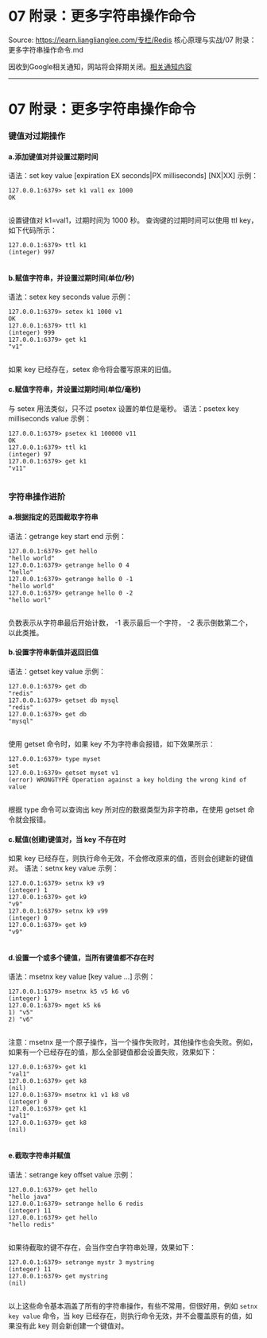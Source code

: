 # 07 附录：更多字符串操作命令 

Source: https://learn.lianglianglee.com/专栏/Redis 核心原理与实战/07 附录：更多字符串操作命令.md

因收到Google相关通知，网站将会择期关闭。[相关通知内容](https://lumendatabase.org/notices/44265620)

---

# 07 附录：更多字符串操作命令

### 键值对过期操作

#### a.添加键值对并设置过期时间

语法：set key value [expiration EX seconds|PX milliseconds] [NX|XX] 示例：

```
127.0.0.1:6379> set k1 val1 ex 1000
OK


```

设置键值对 k1=val1，过期时间为 1000 秒。 查询键的过期时间可以使用 ttl key，如下代码所示：

```
127.0.0.1:6379> ttl k1
(integer) 997


```

#### b.赋值字符串，并设置过期时间(单位/秒)

语法：setex key seconds value 示例：

```
127.0.0.1:6379> setex k1 1000 v1
OK
127.0.0.1:6379> ttl k1
(integer) 999
127.0.0.1:6379> get k1
"v1"


```

如果 key 已经存在，setex 命令将会覆写原来的旧值。

#### c.赋值字符串，并设置过期时间(单位/毫秒)

与 setex 用法类似，只不过 psetex 设置的单位是毫秒。 语法：psetex key milliseconds value 示例：

```
127.0.0.1:6379> psetex k1 100000 v11
OK
127.0.0.1:6379> ttl k1
(integer) 97
127.0.0.1:6379> get k1
"v11"


```

### 字符串操作进阶

#### a.根据指定的范围截取字符串

语法：getrange key start end 示例：

```
127.0.0.1:6379> get hello
"hello world"
127.0.0.1:6379> getrange hello 0 4
"hello"
127.0.0.1:6379> getrange hello 0 -1
"hello world"
127.0.0.1:6379> getrange hello 0 -2
"hello worl"


```

负数表示从字符串最后开始计数， -1 表示最后一个字符， -2 表示倒数第二个，以此类推。

#### b.设置字符串新值并返回旧值

语法：getset key value 示例：

```
127.0.0.1:6379> get db
"redis"
127.0.0.1:6379> getset db mysql
"redis"
127.0.0.1:6379> get db
"mysql"


```

使用 getset 命令时，如果 key 不为字符串会报错，如下效果所示：

```
127.0.0.1:6379> type myset
set
127.0.0.1:6379> getset myset v1
(error) WRONGTYPE Operation against a key holding the wrong kind of value


```

根据 type 命令可以查询出 key 所对应的数据类型为非字符串，在使用 getset 命令就会报错。

#### c.赋值(创建)键值对，当 key 不存在时

如果 key 已经存在，则执行命令无效，不会修改原来的值，否则会创建新的键值对。 语法：setnx key value 示例：

```
127.0.0.1:6379> setnx k9 v9
(integer) 1
127.0.0.1:6379> get k9
"v9"
127.0.0.1:6379> setnx k9 v99
(integer) 0
127.0.0.1:6379> get k9
"v9"


```

#### d.设置一个或多个键值，当所有键值都不存在时

语法：msetnx key value [key value …] 示例：

```
127.0.0.1:6379> msetnx k5 v5 k6 v6
(integer) 1
127.0.0.1:6379> mget k5 k6
1) "v5"
2) "v6"


```

注意：msetnx 是一个原子操作，当一个操作失败时，其他操作也会失败。例如，如果有一个已经存在的值，那么全部键值都会设置失败，效果如下：

```
127.0.0.1:6379> get k1
"val1"
127.0.0.1:6379> get k8
(nil)
127.0.0.1:6379> msetnx k1 v1 k8 v8
(integer) 0
127.0.0.1:6379> get k1
"val1"
127.0.0.1:6379> get k8
(nil)


```

#### e.截取字符串并赋值

语法：setrange key offset value 示例：

```
127.0.0.1:6379> get hello
"hello java"
127.0.0.1:6379> setrange hello 6 redis
(integer) 11
127.0.0.1:6379> get hello
"hello redis"


```

如果待截取的键不存在，会当作空白字符串处理，效果如下：

```
127.0.0.1:6379> setrange mystr 3 mystring
(integer) 11
127.0.0.1:6379> get mystring
(nil)


```

以上这些命令基本涵盖了所有的字符串操作，有些不常用，但很好用，例如 `setnx key value` 命令，当 key 已经存在，则执行命令无效，并不会覆盖原有的值，如果没有此 key 则会新创建一个键值对。